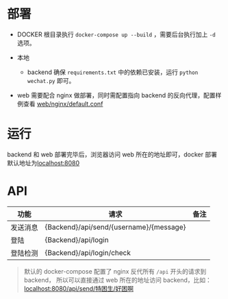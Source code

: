 # 部署
- DOCKER
根目录执行 `docker-compose up --build` ，需要后台执行加上 `-d` 选项。

- 本地
	- backend
		确保 `requirements.txt` 中的依赖已安装，运行 `python wechat.py` 即可。
- web
		需要配合 nginx 做部署，同时需配置指向 backend 的反向代理，配置样例查看 [web/nginx/default.conf](web/nginx/default.conf)

# 运行
backend 和 web 部署完毕后，浏览器访问 web 所在的地址即可，docker 部署默认地址为[localhost:8080](http://localhost:8080)

# API

| 功能     | 请求                                    | 备注 |
| -------- | --------------------------------------- | ---- |
| 发送消息 | {Backend}/api/send/{username}/{message} |      |
| 登陆     | {Backend}/api/login                     |      |
| 登陆检测 | {Backend}/api/login/check               |      |

> 默认的 docker-compose 配置了 nginx 反代所有 `/api` 开头的请求到 backend， 所以可以直接通过 web 所在的地址访问 backend，比如：[localhost:8080/api/send/特困生/好困啊](http://localhost:8080/api/send/特困生/好困啊)
